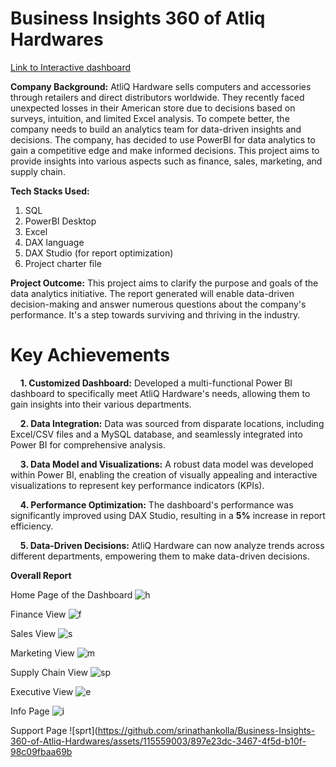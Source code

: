 # Business Insights 360 of Atliq Hardwares


[Link to Interactive dashboard](https://app.powerbi.com/view?r=eyJrIjoiZDRjM2ZkOTctZWRkYy00YWVjLWFiNWEtMDI0NDJjZGYyMTdmIiwidCI6ImM2ZTU0OWIzLTVmNDUtNDAzMi1hYWU5LWQ0MjQ0ZGM1YjJjNCJ9)


**Company Background:**
AtliQ Hardware sells computers and accessories through retailers and direct distributors worldwide. They recently faced unexpected losses in their American store due to decisions based on surveys, 
intuition, and limited Excel analysis. To compete better, the company needs to build an analytics team for data-driven insights and decisions.
The company, has decided to use PowerBI for data analytics to gain a competitive edge and make informed decisions. 
This project aims to provide insights into various aspects such as finance, sales, marketing, and supply chain.

**Tech Stacks Used:**

1. SQL
2. PowerBI Desktop
3. Excel
4. DAX language
5. DAX Studio (for report optimization)
6. Project charter file


**Project Outcome:**
This project aims to clarify the purpose and goals of the data analytics initiative. The report generated will enable data-driven decision-making and answer numerous questions about the company's 
performance. It's a step towards surviving and thriving in the industry.

# Key Achievements

   &nbsp;&nbsp;&nbsp;&nbsp;**1. Customized Dashboard:** Developed a multi-functional Power BI dashboard to specifically meet AtliQ Hardware's needs, allowing them to gain insights into their various departments. 

   &nbsp;&nbsp;&nbsp;&nbsp;**2. Data Integration:** Data was sourced from disparate locations, including Excel/CSV files and a MySQL database, and seamlessly integrated into Power BI for comprehensive analysis.

   &nbsp;&nbsp;&nbsp;&nbsp;**3. Data Model and Visualizations:** A robust data model was developed within Power BI, enabling the creation of visually appealing and interactive visualizations to represent key performance indicators (KPIs).

   &nbsp;&nbsp;&nbsp;&nbsp;**4. Performance Optimization:** The dashboard's performance was significantly improved using DAX Studio, resulting in a **5%** increase in report efficiency.

   &nbsp;&nbsp;&nbsp;&nbsp;**5. Data-Driven Decisions:** AtliQ Hardware can now analyze trends across different departments, empowering them to make data-driven decisions.
   
**Overall Report**

Home Page of the Dashboard
![h](https://github.com/srinathankolla/Business-Insights-360-of-Atliq-Hardwares/assets/115559003/58e70799-b228-4691-bbd5-2f93e341ca16)

Finance View
![f](https://github.com/srinathankolla/Business-Insights-360-of-Atliq-Hardwares/assets/115559003/0825e7c3-3090-423e-9470-12d81a2e371e)

Sales View
![s](https://github.com/srinathankolla/Business-Insights-360-of-Atliq-Hardwares/assets/115559003/e59ddda7-8d39-4f7c-8076-9c21885c4c3e)

Marketing View
![m](https://github.com/srinathankolla/Business-Insights-360-of-Atliq-Hardwares/assets/115559003/0ffcf851-b993-46a3-8931-4424b3b2c014)

Supply Chain View
![sp](https://github.com/srinathankolla/Business-Insights-360-of-Atliq-Hardwares/assets/115559003/7328cfef-d6a6-4ffe-bc0a-12c75cdfe870)

Executive View
![e](https://github.com/srinathankolla/Business-Insights-360-of-Atliq-Hardwares/assets/115559003/205ea814-11a1-4ead-8121-e9cf81592728)

Info Page
![i](https://github.com/srinathankolla/Business-Insights-360-of-Atliq-Hardwares/assets/115559003/b75569d5-1d29-4373-9d20-a80638081dbd)

Support Page
![sprt](https://github.com/srinathankolla/Business-Insights-360-of-Atliq-Hardwares/assets/115559003/897e23dc-3467-4f5d-b10f-98c09fbaa69b
